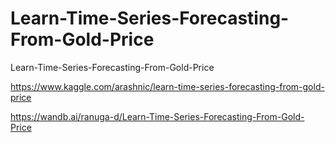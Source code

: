 # Learn-Time-Series-Forecasting-From-Gold-Price
Learn-Time-Series-Forecasting-From-Gold-Price

https://www.kaggle.com/arashnic/learn-time-series-forecasting-from-gold-price

https://wandb.ai/ranuga-d/Learn-Time-Series-Forecasting-From-Gold-Price
